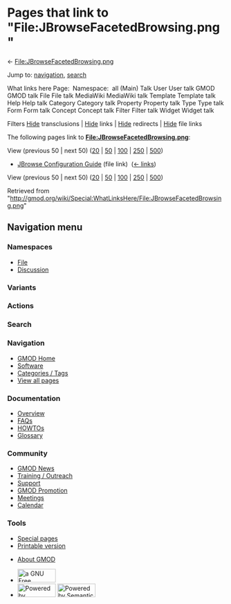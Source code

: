 <div id="mw-page-base" class="noprint">

</div>

<div id="mw-head-base" class="noprint">

</div>

<div id="content" class="mw-body" role="main">

<span id="top"></span>

<div id="mw-js-message" style="display:none;">

</div>



# <span dir="auto">Pages that link to "File:JBrowseFacetedBrowsing.png"</span>

<div id="bodyContent">

<div id="contentSub">

←
[File:JBrowseFacetedBrowsing.png](/wiki/File:JBrowseFacetedBrowsing.png "File:JBrowseFacetedBrowsing.png")

</div>

<div id="jump-to-nav" class="mw-jump">

Jump to: [navigation](#mw-navigation), [search](#p-search)

</div>

<div id="mw-content-text">

What links here Page:  Namespace:  all (Main) Talk User User talk GMOD
GMOD talk File File talk MediaWiki MediaWiki talk Template Template talk
Help Help talk Category Category talk Property Property talk Type Type
talk Form Form talk Concept Concept talk Filter Filter talk Widget
Widget talk

Filters
[Hide](/mediawiki/index.php?title=Special:WhatLinksHere/File:JBrowseFacetedBrowsing.png&hidetrans=1 "Special:WhatLinksHere/File:JBrowseFacetedBrowsing.png")
transclusions \|
[Hide](/mediawiki/index.php?title=Special:WhatLinksHere/File:JBrowseFacetedBrowsing.png&hidelinks=1 "Special:WhatLinksHere/File:JBrowseFacetedBrowsing.png")
links \|
[Hide](/mediawiki/index.php?title=Special:WhatLinksHere/File:JBrowseFacetedBrowsing.png&hideredirs=1 "Special:WhatLinksHere/File:JBrowseFacetedBrowsing.png")
redirects \|
[Hide](/mediawiki/index.php?title=Special:WhatLinksHere/File:JBrowseFacetedBrowsing.png&hideimages=1 "Special:WhatLinksHere/File:JBrowseFacetedBrowsing.png")
file links

The following pages link to
**[File:JBrowseFacetedBrowsing.png](/wiki/File:JBrowseFacetedBrowsing.png "File:JBrowseFacetedBrowsing.png")**:

View (previous 50 \| next 50)
([20](/mediawiki/index.php?title=Special:WhatLinksHere/File:JBrowseFacetedBrowsing.png&limit=20 "Special:WhatLinksHere/File:JBrowseFacetedBrowsing.png")
\|
[50](/mediawiki/index.php?title=Special:WhatLinksHere/File:JBrowseFacetedBrowsing.png&limit=50 "Special:WhatLinksHere/File:JBrowseFacetedBrowsing.png")
\|
[100](/mediawiki/index.php?title=Special:WhatLinksHere/File:JBrowseFacetedBrowsing.png&limit=100 "Special:WhatLinksHere/File:JBrowseFacetedBrowsing.png")
\|
[250](/mediawiki/index.php?title=Special:WhatLinksHere/File:JBrowseFacetedBrowsing.png&limit=250 "Special:WhatLinksHere/File:JBrowseFacetedBrowsing.png")
\|
[500](/mediawiki/index.php?title=Special:WhatLinksHere/File:JBrowseFacetedBrowsing.png&limit=500 "Special:WhatLinksHere/File:JBrowseFacetedBrowsing.png"))

- [JBrowse Configuration
  Guide](/wiki/JBrowse_Configuration_Guide "JBrowse Configuration Guide")
  (file link) ‎ <span class="mw-whatlinkshere-tools">([←
  links](/mediawiki/index.php?title=Special:WhatLinksHere&target=JBrowse+Configuration+Guide "Special:WhatLinksHere"))</span>

View (previous 50 \| next 50)
([20](/mediawiki/index.php?title=Special:WhatLinksHere/File:JBrowseFacetedBrowsing.png&limit=20 "Special:WhatLinksHere/File:JBrowseFacetedBrowsing.png")
\|
[50](/mediawiki/index.php?title=Special:WhatLinksHere/File:JBrowseFacetedBrowsing.png&limit=50 "Special:WhatLinksHere/File:JBrowseFacetedBrowsing.png")
\|
[100](/mediawiki/index.php?title=Special:WhatLinksHere/File:JBrowseFacetedBrowsing.png&limit=100 "Special:WhatLinksHere/File:JBrowseFacetedBrowsing.png")
\|
[250](/mediawiki/index.php?title=Special:WhatLinksHere/File:JBrowseFacetedBrowsing.png&limit=250 "Special:WhatLinksHere/File:JBrowseFacetedBrowsing.png")
\|
[500](/mediawiki/index.php?title=Special:WhatLinksHere/File:JBrowseFacetedBrowsing.png&limit=500 "Special:WhatLinksHere/File:JBrowseFacetedBrowsing.png"))

</div>

<div class="printfooter">

Retrieved from
"<http://gmod.org/wiki/Special:WhatLinksHere/File:JBrowseFacetedBrowsing.png>"

</div>

<div id="catlinks" class="catlinks catlinks-allhidden">

</div>

<div class="visualClear">

</div>

</div>

</div>

<div id="mw-navigation">

## Navigation menu

<div id="mw-head">



<div id="left-navigation">

<div id="p-namespaces" class="vectorTabs" role="navigation"
aria-labelledby="p-namespaces-label">

### Namespaces

- <span id="ca-nstab-image"><a href="/wiki/File:JBrowseFacetedBrowsing.png" accesskey="c"
  title="View the file page [c]">File</a></span>
- <span id="ca-talk"><a
  href="/mediawiki/index.php?title=File_talk:JBrowseFacetedBrowsing.png&amp;action=edit&amp;redlink=1"
  accesskey="t"
  title="Discussion about the content page [t]">Discussion</a></span>

</div>

<div id="p-variants" class="vectorMenu emptyPortlet" role="navigation"
aria-labelledby="p-variants-label">

### 

### Variants[](#)

<div class="menu">

</div>

</div>

</div>

<div id="right-navigation">



<div id="p-cactions" class="vectorMenu emptyPortlet" role="navigation"
aria-labelledby="p-cactions-label">

### Actions[](#)

<div class="menu">

</div>

</div>

<div id="p-search" role="search">

### Search

<div id="simpleSearch">

</div>

</div>

</div>

</div>

<div id="mw-panel">

<div id="p-logo" role="banner">

<a href="/wiki/Main_Page"
style="background-image: url(http://gmod.org/images/GMOD-cogs.png);"
title="Visit the main page"></a>

</div>

<div id="p-Navigation" class="portal" role="navigation"
aria-labelledby="p-Navigation-label">

### Navigation

<div class="body">

- <span id="n-GMOD-Home">[GMOD Home](/wiki/Main_Page)</span>
- <span id="n-Software">[Software](/wiki/GMOD_Components)</span>
- <span id="n-Categories-.2F-Tags">[Categories /
  Tags](/wiki/Categories)</span>
- <span id="n-View-all-pages">[View all
  pages](/wiki/Special:AllPages)</span>

</div>

</div>

<div id="p-Documentation" class="portal" role="navigation"
aria-labelledby="p-Documentation-label">

### Documentation

<div class="body">

- <span id="n-Overview">[Overview](/wiki/Overview)</span>
- <span id="n-FAQs">[FAQs](/wiki/Category:FAQ)</span>
- <span id="n-HOWTOs">[HOWTOs](/wiki/Category:HOWTO)</span>
- <span id="n-Glossary">[Glossary](/wiki/Glossary)</span>

</div>

</div>

<div id="p-Community" class="portal" role="navigation"
aria-labelledby="p-Community-label">

### Community

<div class="body">

- <span id="n-GMOD-News">[GMOD News](/wiki/GMOD_News)</span>
- <span id="n-Training-.2F-Outreach">[Training /
  Outreach](/wiki/Training_and_Outreach)</span>
- <span id="n-Support">[Support](/wiki/Support)</span>
- <span id="n-GMOD-Promotion">[GMOD
  Promotion](/wiki/GMOD_Promotion)</span>
- <span id="n-Meetings">[Meetings](/wiki/Meetings)</span>
- <span id="n-Calendar">[Calendar](/wiki/Calendar)</span>

</div>

</div>

<div id="p-tb" class="portal" role="navigation"
aria-labelledby="p-tb-label">

### Tools

<div class="body">

- <span id="t-specialpages"><a href="/wiki/Special:SpecialPages" accesskey="q"
  title="A list of all special pages [q]">Special pages</a></span>
- <span id="t-print"><a
  href="/mediawiki/index.php?title=Special:WhatLinksHere/File:JBrowseFacetedBrowsing.png&amp;printable=yes"
  rel="alternate" accesskey="p"
  title="Printable version of this page [p]">Printable version</a></span>

</div>

</div>

</div>

</div>

<div id="footer" role="contentinfo">

- <span id="footer-places-about">[About
  GMOD](/wiki/GMOD:About "GMOD:About")</span>

<!-- -->

- <span id="footer-copyrightico">[<img src="http://www.gnu.org/graphics/gfdl-logo-small.png" width="88"
  height="31" alt="a GNU Free Documentation License" />](http://www.gnu.org/licenses/fdl-1.3.html)</span>
- <span id="footer-poweredbyico">[<img src="/mediawiki/skins/common/images/poweredby_mediawiki_88x31.png"
  width="88" height="31" alt="Powered by MediaWiki" />](//www.mediawiki.org/)
  [<img
  src="/mediawiki/extensions/SemanticMediaWiki/includes/../resources/images/smw_button.png"
  width="88" height="31" alt="Powered by Semantic MediaWiki" />](https://www.semantic-mediawiki.org/wiki/Semantic_MediaWiki)</span>

<div style="clear:both">

</div>

</div>
